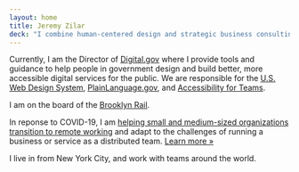 ```yaml
---
layout: home
title: Jeremy Zilar
deck: "I combine human-centered design and strategic business consulting to help organizations set visions, create strategies, design compelling experiences, and empower their teams to have greater autonomy, confidence, and independence."
---
```


Currently, I am the Director of [Digital.gov](https://digital.gov/) where I provide tools and guidance to help people in government design and build better, more accessible digital services for the public. We are responsible for the [U.S. Web Design System](https://designsystem.digital.gov/), [PlainLanguage.gov](https://www.plainlanguage.gov/), and [Accessibility for Teams](https://accessibility.digital.gov/).

I am on the board of the [Brooklyn Rail](https://brooklynrail.org/).

<span class="highlight">In reponse to COVID-19</span>, I am [helping small and medium-sized organizations transition to remote working](https://remote-team.work/) and adapt to the challenges of running a business or service as a distributed team. [Learn more »](https://remote-team.work/)



I live in from New York City, and work with teams around the world.
